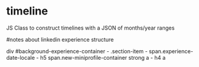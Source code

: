 # timeline
JS Class to construct timelines with a JSON of months/year ranges

#notes about linkedin experience structure

div #background-experience-container
	- .section-item <!-- All the experiencies -->
		- span.experience-date-locale <!-- Date range -->
		- h5 span.new-miniprofile-container strong a  <!-- Company -->
		- h4 a <!-- Rol --> 